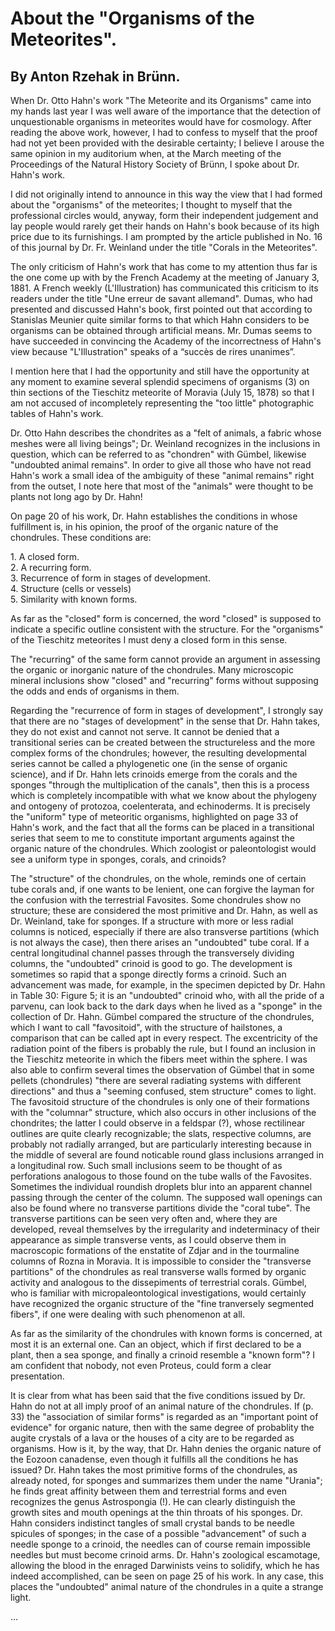 # About the "Organisms of the Meteorites".

## By Anton Rzehak in Brünn.

When Dr. Otto Hahn's work "The Meteorite and its Organisms" came into my hands last year I was well aware of the importance that the detection of unquestionable organisms in meteorites would have for cosmology. After reading the above work, however, I had to confess to myself that the proof had not yet been provided with the desirable certainty; I believe I arouse the same opinion in my auditorium when, at the March meeting of the Proceedings of the Natural History Society of Brünn, I spoke about Dr. Hahn's work.

I did not originally intend to announce in this way the view that I had formed about the "organisms" of the meteorites; I thought to myself that the professional circles would, anyway, form their independent judgement and lay people would rarely get their hands on Hahn's book because of its high price due to its furnishings. I am prompted by the article published in No. 16 of this journal by Dr. Fr. Weinland under the title "Corals in the Meteorites".

The only criticism of Hahn's work that has come to my attention thus far is the one come up with by the French Academy at the meeting of January 3, 1881. A French weekly (L'Illustration) has communicated this criticism to its readers under the title "Une erreur de savant allemand". Dumas, who had presented and discussed Hahn's book, first pointed out that according to Stanislas Meunier quite similar forms to that which Hahn considers to be organisms can be obtained through artificial means. Mr. Dumas seems to have succeeded in convincing the Academy of the incorrectness of Hahn's view because "L'Illustration" speaks of a “succès de rires unanimes”.

I mention here that I had the opportunity and still have the opportunity at any moment to examine several splendid specimens of organisms (3) on thin sections of the Tieschitz meteorite of Moravia (July 15, 1878) so that I am not accused of incompletely representing the "too little" photographic tables of Hahn's work.

Dr. Otto Hahn describes the chondrites as a "felt of animals, a fabric whose meshes were all living beings"; Dr. Weinland recognizes in the inclusions in question, which can be referred to as "chondren" with Gümbel, likewise "undoubted animal remains". In order to give all those who have not read Hahn's work a small idea of the ambiguity of these "animal remains" right from the outset, I note here that most of the "animals" were thought to be plants not long ago by Dr. Hahn!

On page 20 of his work, Dr. Hahn establishes the conditions in whose fulfillment is, in his opinion, the proof of the organic nature of the chondrules. These conditions are:

1\. A closed form.  
2\. A recurring form.  
3\. Recurrence of form in stages of development.  
4\. Structure (cells or vessels)  
5\. Similarity with known forms.  

As far as the "closed" form is concerned, the word "closed" is supposed to indicate a specific outline consistent with the structure. For the "organisms" of the Tieschitz meteorites I must deny a closed form in this sense.

The "recurring" of the same form cannot provide an argument in assessing the organic or inorganic nature of the chondrules. Many microscopic mineral inclusions show "closed" and "recurring" forms without supposing the odds and ends of organisms in them.

Regarding the "recurrence of form in stages of development", I strongly say that there are no "stages of development" in the sense that Dr. Hahn takes, they do not exist and cannot not serve. It cannot be denied that a transitional series can be created between the structureless and the more complex forms of the chondrules; however, the resulting developmental series cannot be called a phylogenetic one (in the sense of organic science), and if Dr. Hahn lets crinoids emerge from the corals and the sponges "through the multiplication of the canals", then this is a process which is completely incompatible with what we know about the phylogeny and ontogeny of protozoa, coelenterata, and echinoderms. It is precisely the "uniform" type of meteoritic organisms, highlighted on page 33 of Hahn's work, and the fact that all the forms can be placed in a transitional series that seem to me to constitute important arguments against the organic nature of the chondrules. Which zoologist or paleontologist would see a uniform type in sponges, corals, and crinoids?

The "structure" of the chondrules, on the whole, reminds one of certain tube corals and, if one wants to be lenient, one can forgive the layman for the confusion with the terrestrial Favosites. Some chondrules show no structure; these are considered the most primitive and Dr. Hahn, as well as Dr. Weinland, take for sponges. If a structure with more or less radial columns is noticed, especially if there are also transverse partitions (which is not always the case), then there arises an "undoubted" tube coral. If a central longitudinal channel passes through the transversely dividing columns, the "undoubted" crinoid is good to go. The development is sometimes so rapid that a sponge directly forms a crinoid. Such an advancement was made, for example, in the specimen depicted by Dr. Hahn in Table 30: Figure 5; it is an "undoubted" crinoid who, with all the pride of a parvenu, can look back to the dark days when he lived as a "sponge" in the collection of Dr. Hahn. Gümbel compared the structure of the chondrules, which I want to call "favositoid", with the structure of hailstones, a comparison that can be called apt in every respect. The excentricity of the radiation point of the fibers is probably the rule, but I found an inclusion in the Tieschitz meteorite in which the fibers meet within the sphere. I was also able to confirm several times the observation of Gümbel that in some pellets (chondrules) "there are several radiating systems with different directions" and thus a "seeming confused, stem structure" comes to light. The favositoid structure of the chondrules is only one of their formations with the "columnar" structure, which also occurs in other inclusions of the chondrites; the latter I could observe in a feldspar (?), whose rectilinear outlines are quite clearly recognizable; the slats, respective columns, are probably not radially arranged, but are particularly interesting because in the middle of several are found noticable round glass inclusions arranged in a longitudinal row. Such small inclusions seem to be thought of as perforations analogous to those found on the tube walls of the Favosites. Sometimes the individual roundish droplets blur into an apparent channel passing through the center of the column. The supposed wall openings can also be found where no transverse partitions divide the "coral tube". The transverse partitions can be seen very often and, where they are developed, reveal themselves by the irregularity and indeterminacy of their appearance as simple transverse vents, as I could observe them in macroscopic formations of the enstatite of Zdjar and in the tourmaline columns of Rozna in Moravia. It is impossible to consider the "transverse partitions" of the chondrules as real transverse walls formed by organic activity and analogous to the dissepiments of terrestrial corals. Gümbel, who is familiar with micropaleontological investigations, would certainly have recognized the organic structure of the "fine tranversely segmented fibers", if one were dealing with such phenomenon at all.

As far as the similarity of the chondrules with known forms is concerned, at most it is an external one. Can an object, which if first declared to be a plant, then a sea sponge, and finally a crinoid resemble a "known form"? I am confident that nobody, not even Proteus, could form a clear presentation.

It is clear from what has been said that the five conditions issued by Dr. Hahn do not at all imply proof of an animal nature of the chondrules. If (p. 33) the "association of similar forms" is regarded as an "important point of evidence" for organic nature, then with the same degree of probablity the augite crystals of a lava or the houses of a city are to be regarded as organisms. How is it, by the way, that Dr. Hahn denies the organic nature of the Eozoon canadense, even though it fulfills all the conditions he has issued? Dr. Hahn takes the most primitive forms of the chondrules, as already noted, for sponges and summarizes them under the name "Urania"; he finds great affinity between them and terrestrial forms and even recognizes the genus Astrospongia (!). He can clearly distinguish the growth sites and mouth openings at the thin throats of his sponges. Dr. Hahn considers indistinct tangles of small crystal bands to be needle spicules of sponges; in the case of a possible "advancement" of such a needle sponge to a crinoid, the needles can of course remain impossible needles but must become crinoid arms. Dr. Hahn's zoological escamotage, allowing the blood in the enraged Darwinists veins to solidify, which he has indeed accomplished, can be seen on page 25 of his work. In any case, this places the "undoubted" animal nature of the chondrules in a quite a strange light.  

...
